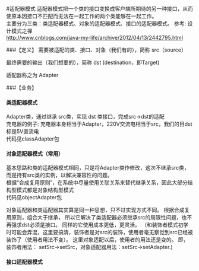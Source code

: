 #适配器模式
适配器模式把一个类的接口变换成客户端所期待的另一种接口，从而使原本因接口不匹配而无法在一起工作的两个类能够在一起工作。<br>
主要分为三类：类适配器模式、对象的适配器模式、接口的适配器模式。
参考: 
设计模式之禅 <br>
http://www.cnblogs.com/java-my-life/archive/2012/04/13/2442795.html

###【定义】
需要被适配的类、接口、对象（我们有的），简称 src（source）    

最终需要的输出（我们想要的），简称 dst (destination，即Target) 

适配器称之为 Adapter



###【业务】
#### 类适配器模式
Adapter类，通过继承 src类，实现 dst 类接口，完成src->dst的适配 <br>
充电器的例子:
充电器本身相当于Adapter，220V交流电相当于src，我们的目dst标是5V直流电  <br>
代码见classAdapter包


#### 对象适配器模式（常用）
基本思路和类的适配器模式相同，只是将Adapter类作修改，这次不继承src类，而是持有src类的实例，以解决兼容性的问题。  <br>
根据“合成复用原则”，在系统中尽量使用关联关系来替代继承关系，因此大部分结构型模式都是对象结构型模式   <br>
代码见objectAdapter包

对象适配器和类适配器其实算是同一种思想，只不过实现方式不同。 
根据合成复用原则，组合大于继承， 
所以它解决了类适配器必须继承src的局限性问题，也不再强求dst必须是接口。 
同样的它使用成本更低，更灵活。
（和装饰者模式初学时可能会弄混，这里要搞清，装饰者是对src的装饰，使用者毫无察觉到src已经被装饰了（使用者用法不变）。 这里对象适配以后，使用者的用法还是变的。 
即，装饰者用法： setSrc->setSrc，对象适配器用法：setSrc->setAdapter.)

#### 接口适配器模式